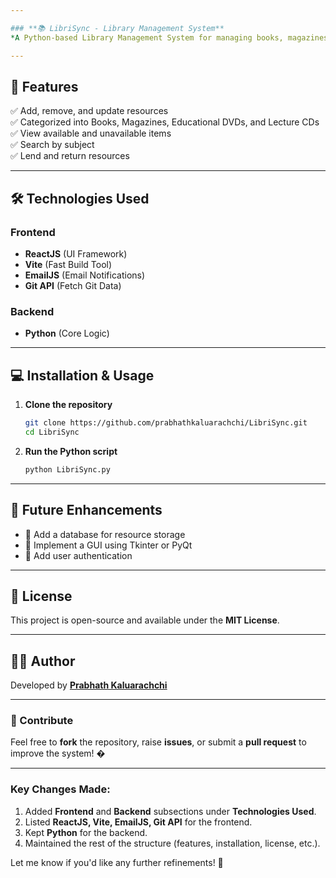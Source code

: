 ```yaml
---

### **📚 LibriSync - Library Management System**  
*A Python-based Library Management System for managing books, magazines, educational DVDs, and lecture CDs.*  

---
```


## **🚀 Features**  
✅ Add, remove, and update resources  
✅ Categorized into Books, Magazines, Educational DVDs, and Lecture CDs  
✅ View available and unavailable items  
✅ Search by subject  
✅ Lend and return resources  

---

## **🛠️ Technologies Used**  

### **Frontend**  
- **ReactJS** (UI Framework)  
- **Vite** (Fast Build Tool)  
- **EmailJS** (Email Notifications)  
- **Git API** (Fetch Git Data)  

### **Backend**  
- **Python** (Core Logic)  

---

## **💻 Installation & Usage**  
1. **Clone the repository**  
   ```sh
   git clone https://github.com/prabhathkaluarachchi/LibriSync.git
   cd LibriSync
   ```
2. **Run the Python script**  
   ```sh
   python LibriSync.py
   ```

---

## **📌 Future Enhancements**  
- 📌 Add a database for resource storage  
- 📌 Implement a GUI using Tkinter or PyQt  
- 📌 Add user authentication  

---

## **📜 License**  
This project is open-source and available under the **MIT License**.  

---

## **👨‍💻 Author**  
Developed by **[Prabhath Kaluarachchi](https://github.com/prabhathkaluarachchi/)**  

---

### **📢 Contribute**  
Feel free to **fork** the repository, raise **issues**, or submit a **pull request** to improve the system! �  

---  

### **Key Changes Made:**  
1. Added **Frontend** and **Backend** subsections under **Technologies Used**.  
2. Listed **ReactJS, Vite, EmailJS, Git API** for the frontend.  
3. Kept **Python** for the backend.  
4. Maintained the rest of the structure (features, installation, license, etc.).  

Let me know if you'd like any further refinements! 🎉